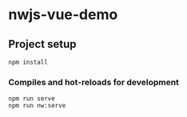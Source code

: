 # nwjs-vue-demo

## Project setup
```
npm install
```

### Compiles and hot-reloads for development
```
npm run serve
npm run nw:serve
```